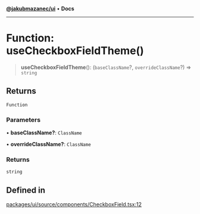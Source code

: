 [**@jakubmazanec/ui**](../README.md) • **Docs**

---

# Function: useCheckboxFieldTheme()

> **useCheckboxFieldTheme**(): (`baseClassName`?, `overrideClassName`?) => `string`

## Returns

`Function`

### Parameters

• **baseClassName?**: `ClassName`

• **overrideClassName?**: `ClassName`

### Returns

`string`

## Defined in

[packages/ui/source/components/CheckboxField.tsx:12](https://github.com/jakubmazanec/tools/blob/05074a1dedd887672f015df129961cd35c75acfe/packages/ui/source/components/CheckboxField.tsx#L12)
